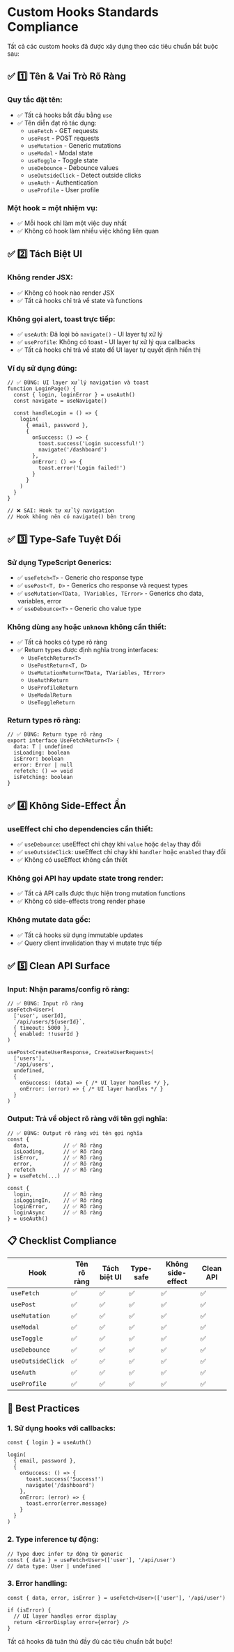 # Custom Hooks Standards Compliance

Tất cả các custom hooks đã được xây dựng theo các tiêu chuẩn bắt buộc sau:

## ✅ 1️⃣ Tên & Vai Trò Rõ Ràng

### Quy tắc đặt tên:
- ✅ Tất cả hooks bắt đầu bằng `use`
- ✅ Tên diễn đạt rõ tác dụng:
  - `useFetch` - GET requests
  - `usePost` - POST requests
  - `useMutation` - Generic mutations
  - `useModal` - Modal state
  - `useToggle` - Toggle state
  - `useDebounce` - Debounce values
  - `useOutsideClick` - Detect outside clicks
  - `useAuth` - Authentication
  - `useProfile` - User profile

### Một hook = một nhiệm vụ:
- ✅ Mỗi hook chỉ làm một việc duy nhất
- ✅ Không có hook làm nhiều việc không liên quan

## ✅ 2️⃣ Tách Biệt UI

### Không render JSX:
- ✅ Không có hook nào render JSX
- ✅ Tất cả hooks chỉ trả về state và functions

### Không gọi alert, toast trực tiếp:
- ✅ `useAuth`: Đã loại bỏ `navigate()` - UI layer tự xử lý
- ✅ `useProfile`: Không có toast - UI layer tự xử lý qua callbacks
- ✅ Tất cả hooks chỉ trả về state để UI layer tự quyết định hiển thị

### Ví dụ sử dụng đúng:
```tsx
// ✅ ĐÚNG: UI layer xử lý navigation và toast
function LoginPage() {
  const { login, loginError } = useAuth()
  const navigate = useNavigate()

  const handleLogin = () => {
    login(
      { email, password },
      {
        onSuccess: () => {
          toast.success('Login successful!')
          navigate('/dashboard')
        },
        onError: () => {
          toast.error('Login failed!')
        }
      }
    )
  }
}

// ❌ SAI: Hook tự xử lý navigation
// Hook không nên có navigate() bên trong
```

## ✅ 3️⃣ Type-Safe Tuyệt Đối

### Sử dụng TypeScript Generics:
- ✅ `useFetch<T>` - Generic cho response type
- ✅ `usePost<T, D>` - Generics cho response và request types
- ✅ `useMutation<TData, TVariables, TError>` - Generics cho data, variables, error
- ✅ `useDebounce<T>` - Generic cho value type

### Không dùng `any` hoặc `unknown` không cần thiết:
- ✅ Tất cả hooks có type rõ ràng
- ✅ Return types được định nghĩa trong interfaces:
  - `UseFetchReturn<T>`
  - `UsePostReturn<T, D>`
  - `UseMutationReturn<TData, TVariables, TError>`
  - `UseAuthReturn`
  - `UseProfileReturn`
  - `UseModalReturn`
  - `UseToggleReturn`

### Return types rõ ràng:
```tsx
// ✅ ĐÚNG: Return type rõ ràng
export interface UseFetchReturn<T> {
  data: T | undefined
  isLoading: boolean
  isError: boolean
  error: Error | null
  refetch: () => void
  isFetching: boolean
}
```

## ✅ 4️⃣ Không Side-Effect Ẩn

### useEffect chỉ cho dependencies cần thiết:
- ✅ `useDebounce`: useEffect chỉ chạy khi `value` hoặc `delay` thay đổi
- ✅ `useOutsideClick`: useEffect chỉ chạy khi `handler` hoặc `enabled` thay đổi
- ✅ Không có useEffect không cần thiết

### Không gọi API hay update state trong render:
- ✅ Tất cả API calls được thực hiện trong mutation functions
- ✅ Không có side-effects trong render phase

### Không mutate data gốc:
- ✅ Tất cả hooks sử dụng immutable updates
- ✅ Query client invalidation thay vì mutate trực tiếp

## ✅ 5️⃣ Clean API Surface

### Input: Nhận params/config rõ ràng:
```tsx
// ✅ ĐÚNG: Input rõ ràng
useFetch<User>(
  ['user', userId],
  `/api/users/${userId}`,
  { timeout: 5000 },
  { enabled: !!userId }
)

usePost<CreateUserResponse, CreateUserRequest>(
  ['users'],
  '/api/users',
  undefined,
  {
    onSuccess: (data) => { /* UI layer handles */ },
    onError: (error) => { /* UI layer handles */ }
  }
)
```

### Output: Trả về object rõ ràng với tên gợi nghĩa:
```tsx
// ✅ ĐÚNG: Output rõ ràng với tên gợi nghĩa
const {
  data,           // ✅ Rõ ràng
  isLoading,      // ✅ Rõ ràng
  isError,        // ✅ Rõ ràng
  error,          // ✅ Rõ ràng
  refetch         // ✅ Rõ ràng
} = useFetch(...)

const {
  login,          // ✅ Rõ ràng
  isLoggingIn,    // ✅ Rõ ràng
  loginError,     // ✅ Rõ ràng
  loginAsync      // ✅ Rõ ràng
} = useAuth()
```

## 📋 Checklist Compliance

| Hook | Tên rõ ràng | Tách biệt UI | Type-safe | Không side-effect | Clean API |
|------|-------------|--------------|-----------|-------------------|-----------|
| `useFetch` | ✅ | ✅ | ✅ | ✅ | ✅ |
| `usePost` | ✅ | ✅ | ✅ | ✅ | ✅ |
| `useMutation` | ✅ | ✅ | ✅ | ✅ | ✅ |
| `useModal` | ✅ | ✅ | ✅ | ✅ | ✅ |
| `useToggle` | ✅ | ✅ | ✅ | ✅ | ✅ |
| `useDebounce` | ✅ | ✅ | ✅ | ✅ | ✅ |
| `useOutsideClick` | ✅ | ✅ | ✅ | ✅ | ✅ |
| `useAuth` | ✅ | ✅ | ✅ | ✅ | ✅ |
| `useProfile` | ✅ | ✅ | ✅ | ✅ | ✅ |

## 🎯 Best Practices

### 1. Sử dụng hooks với callbacks:
```tsx
const { login } = useAuth()

login(
  { email, password },
  {
    onSuccess: () => {
      toast.success('Success!')
      navigate('/dashboard')
    },
    onError: (error) => {
      toast.error(error.message)
    }
  }
)
```

### 2. Type inference tự động:
```tsx
// Type được infer tự động từ generic
const { data } = useFetch<User>(['user'], '/api/user')
// data type: User | undefined
```

### 3. Error handling:
```tsx
const { data, error, isError } = useFetch<User>(['user'], '/api/user')

if (isError) {
  // UI layer handles error display
  return <ErrorDisplay error={error} />
}
```

Tất cả hooks đã tuân thủ đầy đủ các tiêu chuẩn bắt buộc!
